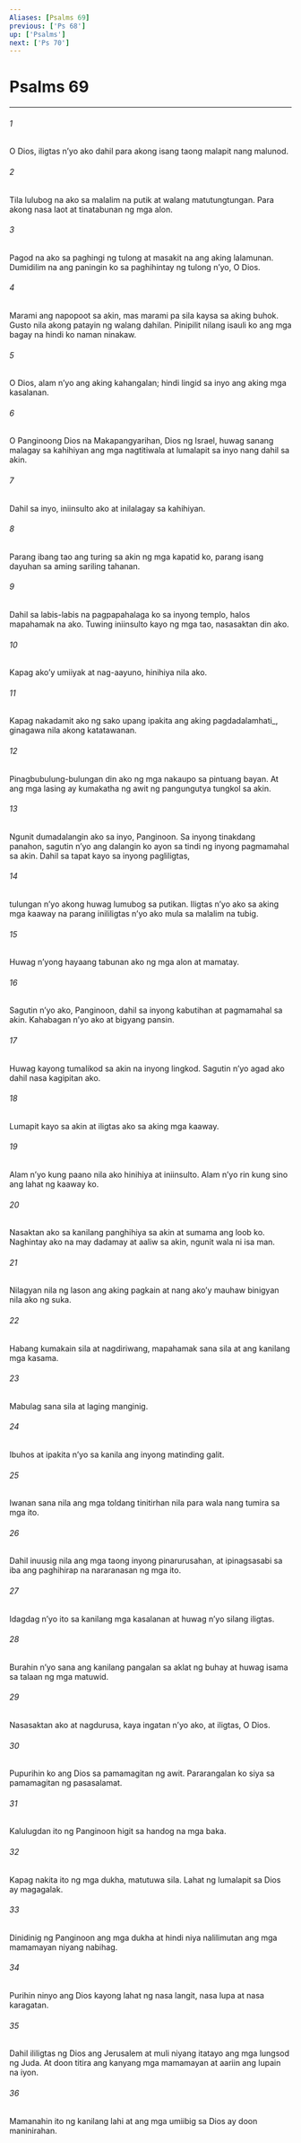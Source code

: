 ```yaml
---
Aliases: [Psalms 69]
previous: ['Ps 68']
up: ['Psalms']
next: ['Ps 70']
---
```

# Psalms 69

***






















###### 1 










O Dios, iligtas nʼyo ako dahil para akong isang taong malapit nang malunod. 





















###### 2 










Tila lulubog na ako sa malalim na putik at walang matutungtungan. Para akong nasa laot at tinatabunan ng mga alon. 





















###### 3 










Pagod na ako sa paghingi ng tulong at masakit na ang aking lalamunan. Dumidilim na ang paningin ko sa paghihintay ng tulong nʼyo, O Dios. 





















###### 4 










Marami ang napopoot sa akin, mas marami pa sila kaysa sa aking buhok. Gusto nila akong patayin ng walang dahilan. Pinipilit nilang isauli ko ang mga bagay na hindi ko naman ninakaw. 





















###### 5 










O Dios, alam nʼyo ang aking kahangalan; hindi lingid sa inyo ang aking mga kasalanan. 





















###### 6 










O Panginoong Dios na Makapangyarihan, Dios ng Israel, huwag sanang malagay sa kahihiyan ang mga nagtitiwala at lumalapit sa inyo nang dahil sa akin. 





















###### 7 










Dahil sa inyo, iniinsulto ako at inilalagay sa kahihiyan. 





















###### 8 










Parang ibang tao ang turing sa akin ng mga kapatid ko, parang isang dayuhan sa aming sariling tahanan. 





















###### 9 










Dahil sa labis-labis na pagpapahalaga ko sa inyong templo, halos mapahamak na ako. Tuwing iniinsulto kayo ng mga tao, nasasaktan din ako. 





















###### 10 










Kapag akoʼy umiiyak at nag-aayuno, hinihiya nila ako. 





















###### 11 










Kapag nakadamit ako ng sako upang ipakita ang aking pagdadalamhati_, ginagawa nila akong katatawanan. 





















###### 12 










Pinagbubulung-bulungan din ako ng mga nakaupo sa pintuang bayan. At ang mga lasing ay kumakatha ng awit ng pangungutya tungkol sa akin. 





















###### 13 










Ngunit dumadalangin ako sa inyo, Panginoon. Sa inyong tinakdang panahon, sagutin nʼyo ang dalangin ko ayon sa tindi ng inyong pagmamahal sa akin. Dahil sa tapat kayo sa inyong pagliligtas, 





















###### 14 










tulungan nʼyo akong huwag lumubog sa putikan. Iligtas nʼyo ako sa aking mga kaaway na parang inililigtas nʼyo ako mula sa malalim na tubig. 





















###### 15 










Huwag nʼyong hayaang tabunan ako ng mga alon at mamatay. 





















###### 16 










Sagutin nʼyo ako, Panginoon, dahil sa inyong kabutihan at pagmamahal sa akin. Kahabagan nʼyo ako at bigyang pansin. 





















###### 17 










Huwag kayong tumalikod sa akin na inyong lingkod. Sagutin nʼyo agad ako dahil nasa kagipitan ako. 





















###### 18 










Lumapit kayo sa akin at iligtas ako sa aking mga kaaway. 





















###### 19 










Alam nʼyo kung paano nila ako hinihiya at iniinsulto. Alam nʼyo rin kung sino ang lahat ng kaaway ko. 





















###### 20 










Nasaktan ako sa kanilang panghihiya sa akin at sumama ang loob ko. Naghintay ako na may dadamay at aaliw sa akin, ngunit wala ni isa man. 





















###### 21 










Nilagyan nila ng lason ang aking pagkain at nang akoʼy mauhaw binigyan nila ako ng suka. 





















###### 22 










Habang kumakain sila at nagdiriwang, mapahamak sana sila at ang kanilang mga kasama. 





















###### 23 










Mabulag sana sila at laging manginig. 





















###### 24 










Ibuhos at ipakita nʼyo sa kanila ang inyong matinding galit. 





















###### 25 










Iwanan sana nila ang mga toldang tinitirhan nila para wala nang tumira sa mga ito. 





















###### 26 










Dahil inuusig nila ang mga taong inyong pinarurusahan, at ipinagsasabi sa iba ang paghihirap na nararanasan ng mga ito. 





















###### 27 










Idagdag nʼyo ito sa kanilang mga kasalanan at huwag nʼyo silang iligtas. 





















###### 28 










Burahin nʼyo sana ang kanilang pangalan sa aklat ng buhay at huwag isama sa talaan ng mga matuwid. 





















###### 29 










Nasasaktan ako at nagdurusa, kaya ingatan nʼyo ako, at iligtas, O Dios. 





















###### 30 










Pupurihin ko ang Dios sa pamamagitan ng awit. Pararangalan ko siya sa pamamagitan ng pasasalamat. 





















###### 31 










Kalulugdan ito ng Panginoon higit sa handog na mga baka. 





















###### 32 










Kapag nakita ito ng mga dukha, matutuwa sila. Lahat ng lumalapit sa Dios ay magagalak. 





















###### 33 










Dinidinig ng Panginoon ang mga dukha at hindi niya nalilimutan ang mga mamamayan niyang nabihag. 





















###### 34 










Purihin ninyo ang Dios kayong lahat ng nasa langit, nasa lupa at nasa karagatan. 





















###### 35 










Dahil ililigtas ng Dios ang Jerusalem at muli niyang itatayo ang mga lungsod ng Juda. At doon titira ang kanyang mga mamamayan at aariin ang lupain na iyon. 





















###### 36 










Mamanahin ito ng kanilang lahi at ang mga umiibig sa Dios ay doon maninirahan.
